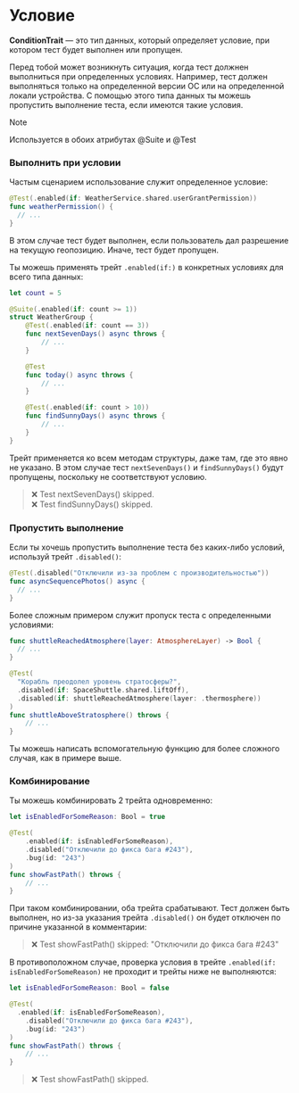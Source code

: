 # Условие

**ConditionTrait** — это тип данных, который определяет условие, при котором тест будет выполнен или пропущен.

Перед тобой может возникнуть ситуация, когда тест должнен выполниться при определенных условиях.
Например, тест должен выполняться только на определенной версии ОС или на определенной локали устройства.
С помощью этого типа данных ты можешь пропустить выполнение теста, если имеются такие условия.


> [!NOTE]
> Используется в обоих атрибутах @Suite и @Test

### Выполнить при условии

Частым сценарием использование служит определенное условие:

```swift
@Test(.enabled(if: WeatherService.shared.userGrantPermission))
func weatherPermission() {
  // ...
}
```

В этом случае тест будет выполнен, если пользователь дал разрешение на текущую геопозицию.
Иначе, тест будет пропущен.

Ты можешь применять трейт `.enabled(if:)` в конкретных условиях для всего типа данных:

```swift
let count = 5

@Suite(.enabled(if: count >= 1))
struct WeatherGroup {
    @Test(.enabled(if: count == 3))
    func nextSevenDays() async throws {
        // ...
    }

    @Test
    func today() async throws {
        // ...
    }

    @Test(.enabled(if: count > 10))
    func findSunnyDays() async throws {
        // ...
    }
}
```

Трейт применяется ко всем методам структуры, даже там, где это явно не указано.
В этом случае тест `nextSevenDays()` и `findSunnyDays()` будут пропущены, поскольку
не соответствуют условию.

> ❌ Test nextSevenDays() skipped.<br/>❌ Test findSunnyDays() skipped.

### Пропустить выполнение

Если ты хочешь пропустить выполнение теста без каких-либо условий, используй трейт `.disabled()`:

```swift
@Test(.disabled("Отключили из-за проблем с производительностью"))
func asyncSequencePhotos() async {
  // ...
}
```

Более сложным примером служит пропуск теста с определенными условиями:

```swift
func shuttleReachedAtmosphere(layer: AtmosphereLayer) -> Bool {
  // ...
}

@Test(
  "Корабль преодолел уровень стратосферы?",
  .disabled(if: SpaceShuttle.shared.liftOff),
  .disabled(if: shuttleReachedAtmosphere(layer: .thermosphere))
)
func shuttleAboveStratosphere() throws {
    // ...
}
```

Ты можешь написать вспомогательную функцию для более сложного случая, как в примере выше.

### Комбинирование

Ты можешь комбинировать 2 трейта одновременно:

```swift
let isEnabledForSomeReason: Bool = true

@Test(
    .enabled(if: isEnabledForSomeReason),
    .disabled("Отключили до фикса бага #243"),
	.bug(id: "243")
)
func showFastPath() throws {
	// ...
}
```

При таком комбинировании, оба трейта срабатывают. Тест должен быть выполнен, но из-за указания трейта `.disabled()` он будет отключен по причине указанной в комментарии:

> ❌ Test showFastPath() skipped: "Отключили до фикса бага #243"


В противоположном случае, проверка условия в трейте `.enabled(if: isEnabledForSomeReason)` не проходит и трейты ниже не выполняются:

```swift
let isEnabledForSomeReason: Bool = false

@Test(
  .enabled(if: isEnabledForSomeReason),
	.disabled("Отключили до фикса бага #243"),
	.bug(id: "243")
)
func showFastPath() throws {
	// ...
}
```

> ​❌ Test showFastPath() skipped.
